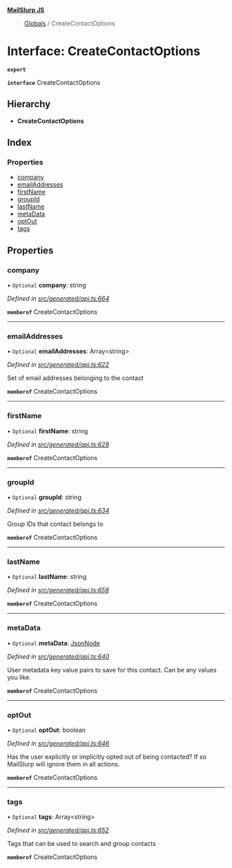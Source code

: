 **[MailSlurp JS](../README.md)**

> [Globals](../README.md) / CreateContactOptions

# Interface: CreateContactOptions

**`export`** 

**`interface`** CreateContactOptions

## Hierarchy

* **CreateContactOptions**

## Index

### Properties

* [company](createcontactoptions.md#company)
* [emailAddresses](createcontactoptions.md#emailaddresses)
* [firstName](createcontactoptions.md#firstname)
* [groupId](createcontactoptions.md#groupid)
* [lastName](createcontactoptions.md#lastname)
* [metaData](createcontactoptions.md#metadata)
* [optOut](createcontactoptions.md#optout)
* [tags](createcontactoptions.md#tags)

## Properties

### company

• `Optional` **company**: string

*Defined in [src/generated/api.ts:664](https://github.com/mailslurp/mailslurp-client/blob/a36d929/src/generated/api.ts#L664)*

**`memberof`** CreateContactOptions

___

### emailAddresses

• `Optional` **emailAddresses**: Array\<string>

*Defined in [src/generated/api.ts:622](https://github.com/mailslurp/mailslurp-client/blob/a36d929/src/generated/api.ts#L622)*

Set of email addresses belonging to the contact

**`memberof`** CreateContactOptions

___

### firstName

• `Optional` **firstName**: string

*Defined in [src/generated/api.ts:628](https://github.com/mailslurp/mailslurp-client/blob/a36d929/src/generated/api.ts#L628)*

**`memberof`** CreateContactOptions

___

### groupId

• `Optional` **groupId**: string

*Defined in [src/generated/api.ts:634](https://github.com/mailslurp/mailslurp-client/blob/a36d929/src/generated/api.ts#L634)*

Group IDs that contact belongs to

**`memberof`** CreateContactOptions

___

### lastName

• `Optional` **lastName**: string

*Defined in [src/generated/api.ts:658](https://github.com/mailslurp/mailslurp-client/blob/a36d929/src/generated/api.ts#L658)*

**`memberof`** CreateContactOptions

___

### metaData

• `Optional` **metaData**: [JsonNode](jsonnode.md)

*Defined in [src/generated/api.ts:640](https://github.com/mailslurp/mailslurp-client/blob/a36d929/src/generated/api.ts#L640)*

User metadata key value pairs to save for this contact. Can be any values you like.

**`memberof`** CreateContactOptions

___

### optOut

• `Optional` **optOut**: boolean

*Defined in [src/generated/api.ts:646](https://github.com/mailslurp/mailslurp-client/blob/a36d929/src/generated/api.ts#L646)*

Has the user explicitly or implicitly opted out of being contacted? If so MailSlurp will ignore them in all actions.

**`memberof`** CreateContactOptions

___

### tags

• `Optional` **tags**: Array\<string>

*Defined in [src/generated/api.ts:652](https://github.com/mailslurp/mailslurp-client/blob/a36d929/src/generated/api.ts#L652)*

Tags that can be used to search and group contacts

**`memberof`** CreateContactOptions
